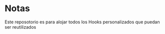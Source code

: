 # Notas

Este reposotorio es para alojar todos los Hooks personalizados que puedan ser reutilizados
